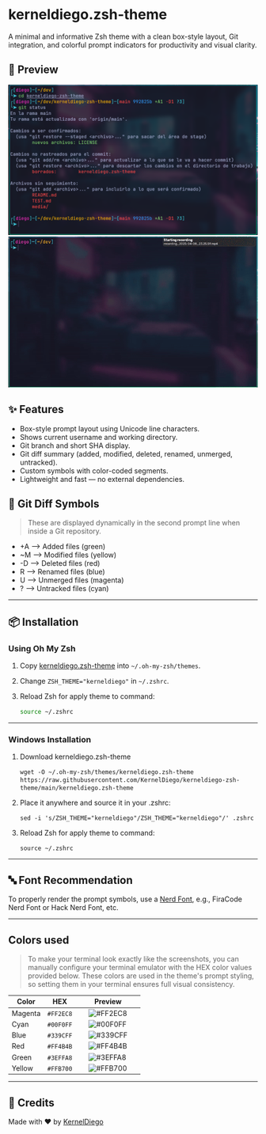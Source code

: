 # kerneldiego.zsh-theme

A minimal and informative Zsh theme with a clean box-style layout, Git integration, and colorful prompt indicators for productivity and visual clarity.

## 🌄 Preview

![screenshot](./media/screenshot.png)
![Demo](./media/recording.gif)

## ✨ Features

- Box-style prompt layout using Unicode line characters.
- Shows current username and working directory.
- Git branch and short SHA display.
- Git diff summary (added, modified, deleted, renamed, unmerged, untracked).
- Custom symbols with color-coded segments.
- Lightweight and fast — no external dependencies.

## 🧩 Git Diff Symbols

>These are displayed dynamically in the second prompt line when inside a Git repository.

- +A —> Added files (green)
- ~M —> Modified files (yellow)
- -D —> Deleted files (red)
- R —> Renamed files (blue)
- U —> Unmerged files (magenta)
- ? —> Untracked files (cyan)

---

## 📦 Installation

### Using Oh My Zsh

1. Copy [kerneldiego.zsh-theme](https://raw.githubusercontent.com/KernelDiego/kerneldiego-zsh-theme/main/kerneldiego.zsh-theme) into `~/.oh-my-zsh/themes`.

2. Change `ZSH_THEME="kerneldiego"` in `~/.zshrc`.

3. Reload Zsh for apply theme to command:

   ```bash
   source ~/.zshrc
   ```

---

### Windows Installation

1. Download kerneldiego.zsh-theme

   ```shel
   wget -O ~/.oh-my-zsh/themes/kerneldiego.zsh-theme https://raw.githubusercontent.com/KernelDiego/kerneldiego-zsh-theme/main/kerneldiego.zsh-theme
   ```

2. Place it anywhere and source it in your .zshrc:

   ```shell
   sed -i 's/ZSH_THEME="kerneldiego"/ZSH_THEME="kerneldiego"/' .zshrc
   ```

3. Reload Zsh for apply theme to command:

   ```shell
   source ~/.zshrc
   ```

---

## 🔤 Font Recommendation

To properly render the prompt symbols, use a [Nerd Font](https://www.nerdfonts.com/), e.g., FiraCode Nerd Font or Hack Nerd Font, etc.

---

## Colors used

> To make your terminal look exactly like the screenshots, you can manually configure your terminal emulator with the HEX color values provided below. These colors are used in the theme's prompt styling, so setting them in your terminal ensures full visual consistency.

| Color   | HEX       | Preview |
|---------|-----------|---------|
| Magenta | `#FF2EC8` | &nbsp;&nbsp;&nbsp;&nbsp;&nbsp;![#FF2EC8](https://placehold.co/15x15/FF2EC8/FF2EC8)&nbsp;&nbsp;&nbsp;&nbsp;&nbsp; |
| Cyan    | `#00F0FF` | &nbsp;&nbsp;&nbsp;&nbsp;&nbsp;![#00F0FF](https://placehold.co/15x15/00F0FF/00F0FF)&nbsp;&nbsp;&nbsp;&nbsp;&nbsp; |
| Blue    | `#339CFF` | &nbsp;&nbsp;&nbsp;&nbsp;&nbsp;![#339CFF](https://placehold.co/15x15/339CFF/339CFF)&nbsp;&nbsp;&nbsp;&nbsp;&nbsp; |
| Red     | `#FF4B4B` | &nbsp;&nbsp;&nbsp;&nbsp;&nbsp;![#FF4B4B](https://placehold.co/15x15/FF4B4B/FF4B4B)&nbsp;&nbsp;&nbsp;&nbsp;&nbsp; |
| Green   | `#3EFFA8` | &nbsp;&nbsp;&nbsp;&nbsp;&nbsp;![#3EFFA8](https://placehold.co/15x15/3EFFA8/3EFFA8)&nbsp;&nbsp;&nbsp;&nbsp;&nbsp; |
| Yellow  | `#FFB700` | &nbsp;&nbsp;&nbsp;&nbsp;&nbsp;![#FFB700](https://placehold.co/15x15/FFB700/FFB700)&nbsp;&nbsp;&nbsp;&nbsp;&nbsp; |

---

## 🙏 Credits 

Made with ❤️ by [KernelDiego](https://github.com/KernelDiego/)
